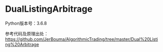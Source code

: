 # DualListingArbitrage
Python版本号：3.6.8

参考代码及原理出处：<br>
https://github.com/JerBouma/AlgorithmicTrading/tree/master/Dual%20Listing%20Arbitrage
